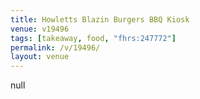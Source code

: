 ```yaml
---
title: Howletts Blazin Burgers BBQ Kiosk
venue: v19496
tags: [takeaway, food, "fhrs:247772"]
permalink: /v/19496/
layout: venue
---
```

null
